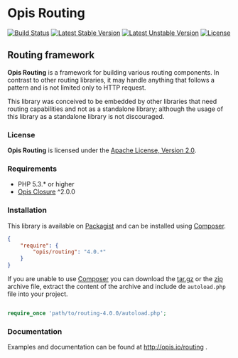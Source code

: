 Opis Routing
=================
[![Build Status](https://travis-ci.org/opis/routing.svg?branch=master)](https://travis-ci.org/opis/routing)
[![Latest Stable Version](https://poser.pugx.org/opis/routing/version.png)](https://packagist.org/packages/opis/routing)
[![Latest Unstable Version](https://poser.pugx.org/opis/routing/v/unstable.png)](//packagist.org/packages/opis/routing)
[![License](https://poser.pugx.org/opis/routing/license.png)](https://packagist.org/packages/opis/routing)

Routing framework
------------------
**Opis Routing** is a framework for building various routing components. In contrast to other routing libraries,
it may handle anything that follows a pattern and is not limited only to HTTP request.

This library was conceived to be embedded by other libraries that need routing capabilities and not as a
standalone library; although the usage of this library as a standalone library is not discouraged. 

### License

**Opis Routing** is licensed under the [Apache License, Version 2.0](http://www.apache.org/licenses/LICENSE-2.0). 

### Requirements

* PHP 5.3.* or higher
* [Opis Closure](http://www.opis.io/closure) ^2.0.0

### Installation

This library is available on [Packagist](https://packagist.org/packages/opis/routing) and can be installed using [Composer](http://getcomposer.org).

```json
{
    "require": {
        "opis/routing": "4.0.*"
    }
}
```

If you are unable to use [Composer](http://getcomposer.org) you can download the
[tar.gz](https://github.com/opis/routing/archive/4.0.0.tar.gz) or the [zip](https://github.com/opis/routing/archive/4.0.0.zip)
archive file, extract the content of the archive and include de `autoload.php` file into your project. 

```php

require_once 'path/to/routing-4.0.0/autoload.php';

```

### Documentation

Examples and documentation can be found at http://opis.io/routing .